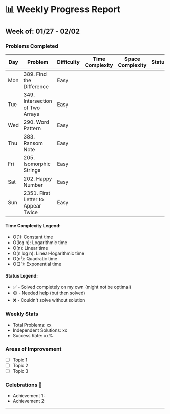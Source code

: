 
# 📊 Weekly Progress Report
## Week of: 01/27 - 02/02

### Problems Completed
| Day | Problem                             | Difficulty | Time Complexity | Space Complexity | Status |
|-----|-------------------------------------|------------|-----------------|------------------|--------|
| Mon | 389. Find the Difference            | Easy       |                 |                  |        |
| Tue | 349. Intersection of Two Arrays     | Easy       |                 |                  |        |
| Wed | 290. Word Pattern                   | Easy       |                 |                  |        |
| Thu | 383. Ransom Note                    | Easy       |                 |                  |        |
| Fri | 205. Isomorphic Strings             | Easy       |                 |                  |        |
| Sat | 202. Happy Number                   | Easy       |                 |                  |        |
| Sun | 2351. First Letter to Appear Twice  | Easy       |                 |                  |        |


#### Time Complexity Legend:
- O(1): Constant time
- O(log n): Logarithmic time
- O(n): Linear time
- O(n log n): Linear-logarithmic time
- O(n²): Quadratic time
- O(2ⁿ): Exponential time

#### Status Legend:
* ✅ - Solved completely on my own (might not be optimal)
* 🟡 - Needed help (but then solved)
* ❌ - Couldn't solve without solution

### Weekly Stats
- Total Problems: xx
- Independent Solutions: xx
- Success Rate: xx%

### Areas of Improvement
- [ ] Topic 1
- [ ] Topic 2
- [ ] Topic 3

### Celebrations 🎉
- Achievement 1:
- Achievement 2:

---